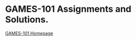 # GAMES-101 Assignments and Solutions.

[GAMES-101 Homepage](https://sites.cs.ucsb.edu/~lingqi/teaching/games101.html)